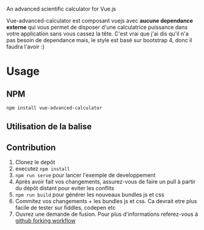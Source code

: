 An advanced scientific calculator for Vue.js

Vue-advanced-calculator est composant vuejs avec **aucune dependance externe** qui vous permet de disposer d'une calculatrice puissance dans votre application sans vous cassez la tête. 
C'est vrai que j'ai dis qu'il n'a pas besoin de dependance mais, le style est basé sur bootstrap 4, donc il faudra l'avoir :)


# Usage

## NPM
`npm install vue-advanced-calculator`

## Utilisation de la balise <script>
Téléchargez les fichiers css et js à partir du dossier `dist` ou utilisez directement celui disponible sur github
```html
<link rel="stylesheet" href="https://unpkg.com/vue-advanced-calculator/dist/vue-advanced-calculator.min.css">
<script src="https://unpkg.com/vue-advanced-calculator/dist/vue-advanced-calculator.js"></script>
```
## Chargement du composant
```js
//Chargement global
import VueAdvancedCalculator from 'vue-advanced-calculator'
import 'vue-advanced-calculator/dist/vue-advanced-calculator.min.css'
Vue.use(VueAdvancedCalculator)

//Chargement local
import {VueAdvancedCalculator} from 'vue-advanced-calculator'
import 'vue-advanced-calculator/dist/vue-advanced-calculator.min.css'
//component code
components: {
  VueAdvancedCalculator
}
```
## Template

```html
<vue-advanced-calculator />
```
## Compatibilité

Vue-advanced-calculator fonctionne avec Vue > 2.2, mais l'exemple utilisé dans cette documentation utilise Vue 2.6.

## Props
```js
props: {
  title: {
    type: String,
    default: 'Vue Advanced Calculator'
  },
  description: {
    type: String,
    default: 'An advanced scientific calculator for Vue.js'
  },
  /**
  * Valeurs admissibles: 'standard|scientific|date_calculation|currency|length|area|weight_and_mass|hour|data'
  */
  defaultMode: {
    type: String,
    default: 'standard'
  },
  locale: {
    type: String,
    default: 'fr'
  }
}
```

# Demos
Basic [demo](https://jsfiddle.net/bt5dhqtf/97/)

# Playground

## Simple
<vuep template="#simpledemo"></vuep>

<script v-pre type="text/x-template" id="simpledemo">
<template>
	<div class="col-3">
	  	<vue-advanced-calculator title="Demo calculator" description="Just for demo" />
	</div>
</template>

<script>
  Vue.use(VueAdvancedCalculaor)
  export default {
    
  }
</script>
</script>


## Contribution
1. Clonez le depôt
2. executez `npm install`
3. `npm run serve` pour lancer l'exemple de developpement
4. Après avoir fait vos changements, assurez-vous de faire un pull à partir du dépôt distant pour eviter les conflits
5. `npm run build` pour générer les nouveaux bundles js et css
6. Commitez vos changements + les bundles js et css. Ca devrait etre plus facile de tester sur fiddles, codepen etc
7. Ouvrez une demande de fusion. Pour plus d'informations referez-vous à [github forking workflow](https://gist.github.com/Chaser324/ce0505fbed06b947d962)


